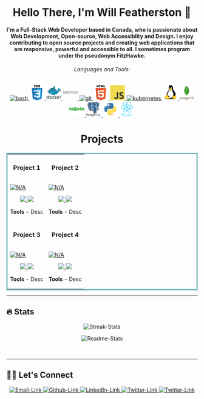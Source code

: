<h1 align="center">Hello There, I'm Will Featherston 👋</h1>

<h4 align="center">
I'm a Full-Stack Web Developer based in Canada, who is passionate about Web Development, Open-source, Web Accessiblity and Design. I enjoy contributing to open source projects and creating web applications that are responsive, powerful and accessible to all. I sometimes program under the pseudonym FitzHawke.

<h6 align="center">Languages and Tools:</h6>
<p align="center"> <a href="https://www.gnu.org/software/bash/" target="_blank" rel="noreferrer"> <img src="https://www.vectorlogo.zone/logos/gnu_bash/gnu_bash-icon.svg" alt="bash" width="40" height="40"/> </a> <a href="https://www.w3schools.com/css/" target="_blank" rel="noreferrer"> <img src="https://raw.githubusercontent.com/devicons/devicon/master/icons/css3/css3-original-wordmark.svg" alt="css3" width="40" height="40"/> </a> <a href="https://www.docker.com/" target="_blank" rel="noreferrer"> <img src="https://raw.githubusercontent.com/devicons/devicon/master/icons/docker/docker-original-wordmark.svg" alt="docker" width="40" height="40"/> </a> <a href="https://expressjs.com" target="_blank" rel="noreferrer"> <img src="https://raw.githubusercontent.com/devicons/devicon/master/icons/express/express-original-wordmark.svg" alt="express" width="40" height="40"/> </a> <a href="https://git-scm.com/" target="_blank" rel="noreferrer"> <img src="https://www.vectorlogo.zone/logos/git-scm/git-scm-icon.svg" alt="git" width="40" height="40"/> </a> <a href="https://www.w3.org/html/" target="_blank" rel="noreferrer"> <img src="https://raw.githubusercontent.com/devicons/devicon/master/icons/html5/html5-original-wordmark.svg" alt="html5" width="40" height="40"/> </a> <a href="https://developer.mozilla.org/en-US/docs/Web/JavaScript" target="_blank" rel="noreferrer"> <img src="https://raw.githubusercontent.com/devicons/devicon/master/icons/javascript/javascript-original.svg" alt="javascript" width="40" height="40"/> </a> <a href="https://kubernetes.io" target="_blank" rel="noreferrer"> <img src="https://www.vectorlogo.zone/logos/kubernetes/kubernetes-icon.svg" alt="kubernetes" width="40" height="40"/> </a> <a href="https://www.linux.org/" target="_blank" rel="noreferrer"> <img src="https://raw.githubusercontent.com/devicons/devicon/master/icons/linux/linux-original.svg" alt="linux" width="40" height="40"/> </a> <a href="https://www.mongodb.com/" target="_blank" rel="noreferrer"> <img src="https://raw.githubusercontent.com/devicons/devicon/master/icons/mongodb/mongodb-original-wordmark.svg" alt="mongodb" width="40" height="40"/> </a> <a href="https://www.nginx.com" target="_blank" rel="noreferrer"> <img src="https://raw.githubusercontent.com/devicons/devicon/master/icons/nginx/nginx-original.svg" alt="nginx" width="40" height="40"/> </a> <a href="https://www.postgresql.org" target="_blank" rel="noreferrer"> <img src="https://raw.githubusercontent.com/devicons/devicon/master/icons/postgresql/postgresql-original-wordmark.svg" alt="postgresql" width="40" height="40"/> </a> <a href="https://www.python.org" target="_blank" rel="noreferrer"> <img src="https://raw.githubusercontent.com/devicons/devicon/master/icons/python/python-original.svg" alt="python" width="40" height="40"/> </a> <a href="https://reactjs.org/" target="_blank" rel="noreferrer"> <img src="https://raw.githubusercontent.com/devicons/devicon/master/icons/react/react-original-wordmark.svg" alt="react" width="40" height="40"/> </a> </p>

</h4>

<h1 align="center">Projects</h1>


<table bordercolor="#66b2b2">
  <tr>
    <td width="50%" valign="top">
      <h3 align="center">Project 1</h3>
        <br />
      <a target="_blank" href="#">
            <img src="#" width="100%"  alt="N/A"/>
        </a>
        <br />
        <p align="center">
          
  <a href="#" target="_blank">
    <img src="https://img.shields.io/static/v1?label=|&message=REPO&color=23555f&style=plastic&logo=github&logo-color=white"/>
  </a>
  <a href="#" target="_blank">
    <img src="https://img.shields.io/static/v1?label=|&message=WEBSITE&color=cdf998&style=plastic&logo=wordpress&logo-color=white"/>
  </a>
      </p>
        <p><strong>Tools</strong> - Desc</p>
    </td>
   <td width="50%" valign="top">
      <h3 align="center">Project 2</h3>
        <br />
      <a target="_blank" href="#">
            <img src="#" width="100%"  alt="N/A"/>
        </a>
        <br />
        <p align="center">
          
  <a href="#" target="_blank">
    <img src="https://img.shields.io/static/v1?label=|&message=REPO&color=23555f&style=plastic&logo=github&logo-color=white"/>
  </a>
  <a href="#" target="_blank">
    <img src="https://img.shields.io/static/v1?label=|&message=WEBSITE&color=cdf998&style=plastic&logo=wordpress&logo-color=white"/>
  </a>
      </p>
        <p><strong>Tools</strong> - Desc</p>
    </td> 
  </tr>
  
  <tr>
    <td width="50%" valign="top">
      <h3 align="center">Project 3</h3>
        <br />
      <a target="_blank" href="#">
            <img src="#" width="100%"  alt="N/A"/>
        </a>
        <br />
        <p align="center">
          
  <a href="#" target="_blank">
    <img src="https://img.shields.io/static/v1?label=|&message=REPO&color=23555f&style=plastic&logo=github&logo-color=white"/>
  </a>
  <a href="#" target="_blank">
    <img src="https://img.shields.io/static/v1?label=|&message=WEBSITE&color=cdf998&style=plastic&logo=wordpress&logo-color=white"/>
  </a>
      </p>
        <p><strong>Tools</strong> - Desc</p>
    </td>
   <td width="50%" valign="top">
      <h3 align="center">Project 4</h3>
        <br />
      <a target="_blank" href="#">
            <img src="#" width="100%"  alt="N/A"/>
        </a>
        <br />
        <p align="center">
          
  <a href="#" target="_blank">
    <img src="https://img.shields.io/static/v1?label=|&message=REPO&color=23555f&style=plastic&logo=github&logo-color=white"/>
  </a>
  <a href="#" target="_blank">
    <img src="https://img.shields.io/static/v1?label=|&message=WEBSITE&color=cdf998&style=plastic&logo=wordpress&logo-color=white"/>
  </a>
      </p>
        <p><strong>Tools</strong> - Desc</p>
    </td> 
  </tr>
	
</table>

<hr/>

## 🔥 Stats
<p align="center"><picture>
      	<source media="(prefers-color-scheme: dark)" srcset="https://github-readme-streak-stats.herokuapp.com/?user=fitzhawke&theme=vue-dark">
      	<source media="(prefers-color-scheme: light)" srcset="https://github-readme-streak-stats.herokuapp.com/?user=fitzhawke&theme=vue">
	<img alt="Streak-Stats" src="">
</picture></p>
<p align="center"><picture>
      	<source media="(prefers-color-scheme: dark)" srcset="https://github-readme-stats.vercel.app/api/top-langs/?username=fitzhawke&theme=vue-dark&layout=compact">
      	<source media="(prefers-color-scheme: light)" srcset="https://github-readme-stats.vercel.app/api/top-langs/?username=fitzhawke&theme=vue&layout=compact">
	<img alt="Readme-Stats" src="">
</picture></p>

<br>
<hr/>

## 🙋‍♀️ Let's Connect
<p align="center">
	<a href="mailto:will.featherston@gmail.com"><picture>
      		<source media="(prefers-color-scheme: dark)" srcset="https://user-images.githubusercontent.com/60191328/192901797-79b28f48-3d53-4f4f-a97b-e05f54a8e426.svg">
      		<source media="(prefers-color-scheme: light)" srcset="https://user-images.githubusercontent.com/60191328/192901790-94f77598-b29b-46b6-b3bc-9e1e6280455e.svg">
      		<img alt="Email-Link" src="">
    	</picture></a>
	<a href="https://github.com/FitzHawke"><picture>
      		<source media="(prefers-color-scheme: dark)" srcset="https://user-images.githubusercontent.com/60191328/192901798-74324f56-d52c-4397-b411-d082b5390177.svg">
      		<source media="(prefers-color-scheme: light)" srcset="https://user-images.githubusercontent.com/60191328/192901789-6153eb88-d8bf-4a99-81f3-90196cdd336f.svg">
      		<img alt="Github-Link" src="">
    	</picture></a>
	<a href="https://www.linkedin.com/in/will-featherston/"><picture>
      		<source media="(prefers-color-scheme: dark)" srcset="https://user-images.githubusercontent.com/60191328/192901795-491dd20d-8257-454f-b83d-c096214c1424.svg">
      		<source media="(prefers-color-scheme: light)" srcset="https://user-images.githubusercontent.com/60191328/192901787-bab0055f-2e6b-496e-953d-2a50e0f9c9c0.svg">
      		<img alt="LinkedIn-Link" src="">
    	</picture></a>
	<a href="https://twitter.com/FitzHawke"><picture>
      		<source media="(prefers-color-scheme: dark)" srcset="https://user-images.githubusercontent.com/60191328/192901793-9a99bfa1-c5ea-465b-83a6-3fba9de77151.svg">
      		<source media="(prefers-color-scheme: light)" srcset="https://user-images.githubusercontent.com/60191328/192901784-cc087654-1d37-42f8-ab7a-75a3fbdb0b8f.svg">
      		<img alt="Twitter-Link" src="">
    	</picture></a>
	<a href="https://fitzhawke.com"><picture>
      		<source media="(prefers-color-scheme: dark)" srcset="https://user-images.githubusercontent.com/60191328/192901791-1f2db973-0cfb-4bc6-837d-824916c84262.svg">
      		<source media="(prefers-color-scheme: light)" srcset="https://user-images.githubusercontent.com/60191328/192901783-1de4de61-0257-4281-86ed-314511c5711b.svg">
      		<img alt="Twitter-Link" src="">
    	</picture></a>
</p>
